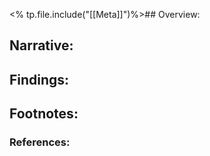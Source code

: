 <% tp.file.include("[[Meta]]")%>## Overview:

## Narrative:

## Findings:

## Footnotes:
### References:
